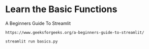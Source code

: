 # Learn the Basic Functions

A Beginners Guide To Streamlit

```
https://www.geeksforgeeks.org/a-beginners-guide-to-streamlit/
```

```
streamlit run basics.py
```
